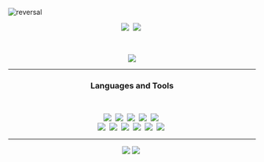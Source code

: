 ![reversal](https://capsule-render.vercel.app/api?type=wave&reversal=true&color=1A0F14&height=105&section=footer&text=%20LeeMinHo;&fontColor=f5ce00&fontSize=70&animation=twinkling)

 
 
 
 <p align="center">
  <a href="https://minosssss.notion.site/6dada43ac0b740da903f96a333a83890"><img src="https://img.shields.io/badge/Portfoilo-333333?style=for-the-badge&logo=Notion&logoColor=white&link=https://minosssss.notion.site/6dada43ac0b740da903f96a333a83890"/></a>&nbsp
  <a href="https://minosssss.tistory.com/"><img src="https://img.shields.io/badge/TechBlog-lightgray?style=for-the-badge&logo=&logoColor=white&link=https://minosssss.notion.site/6dada43ac0b740da903f96a333a83890"/></a>&nbsp
</p>
<br>

<p align="center">
  <a href="https://hits.seeyoufarm.com"><img src="https://hits.seeyoufarm.com/api/count/incr/badge.svg?url=https%3A%2F%2Fgithub.com%2Fminosssss&count_bg=%23ED6DA3&title_bg=%2386757E&icon=github.svg&icon_color=%23E1DEDE&title=hits&edge_flat=true"/></a>
</p>
<hr>

<h3 align="center">Languages and Tools</h3>
<br>
<p align="center">
  <img src="https://img.shields.io/badge/Python-3766AB?style=for-the-badge&logo=Python&logoColor=white"/></a>&nbsp 
  <img src="https://img.shields.io/badge/Java-007396?style=for-the-badge&logo=Java&logoColor=white"/></a>&nbsp 
  <img src="https://img.shields.io/badge/HTML5-E34F26?style=for-the-badge&logo=HTML5&logoColor=white"/></a>&nbsp 
  <img src="https://img.shields.io/badge/css-1572B6?style=for-the-badge&logo=css3&logoColor=white"/></a>&nbsp 
  <img src="https://img.shields.io/badge/Javascript-ffb13b?style=for-the-badge&logo=javascript&logoColor=white"/></a>&nbsp 
  <br>
  <img src="https://img.shields.io/badge/Django-092E20?style=for-the-badge&logo=Django&logoColor=white"/></a>&nbsp 
  <img src="https://img.shields.io/badge/Spring-6DB33F?style=for-the-badge&logo=Spring&logoColor=white"/></a>&nbsp 
  <img src="https://img.shields.io/badge/Mysql-4479A1?style=for-the-badge&logo=MySql&logoColor=white"/></a>&nbsp
  <img src="https://img.shields.io/badge/PostgreSQL-4169E1?style=for-the-badge&logo=PostgreSQL&logoColor=white"/></a>&nbsp
  <img src="https://img.shields.io/badge/aws-333664?style=for-the-badge&logo=amazon-aws&logoColor=white"/></a>&nbsp 
  <img src="https://img.shields.io/badge/elasticsearch-005571?style=for-the-badge&logo=elasticsearch&logoColor=white"/></a>&nbsp 
</p>
<hr>
<p align="center">
  <img src="https://github-readme-stats.vercel.app/api/top-langs/?username=minosssss&layout=compact"/></a>
  <img src="https://github-readme-stats.vercel.app/api?username=minosssss&show_icons=true&hide_border=true"/></a>&nbsp 
</p>

